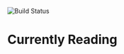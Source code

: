 ![Build Status](https://travis-ci.org/jessicapaz/currently-reading.svg?branch=main)

# Currently Reading
